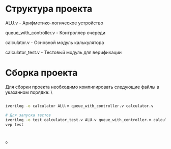 # Структура проекта
ALU.v - Арифметико-логическое устройство

queue_with_controller.v - Контроллер очереди

calculator.v - Основной модуль калькулятора

calculator_test.v - Тестовый модуль для верификации

# Сборка проекта
Для сборки проекта необходимо компилировать следующие файлы в указанном порядке: \\


```bash

iverilog -o calculator ALU.v queue_with_controller.v calculator.v

# Для запуска тестов
iverilog -o test calculator_test.v ALU.v queue_with_controller.v calculator.v
vvp test



o   